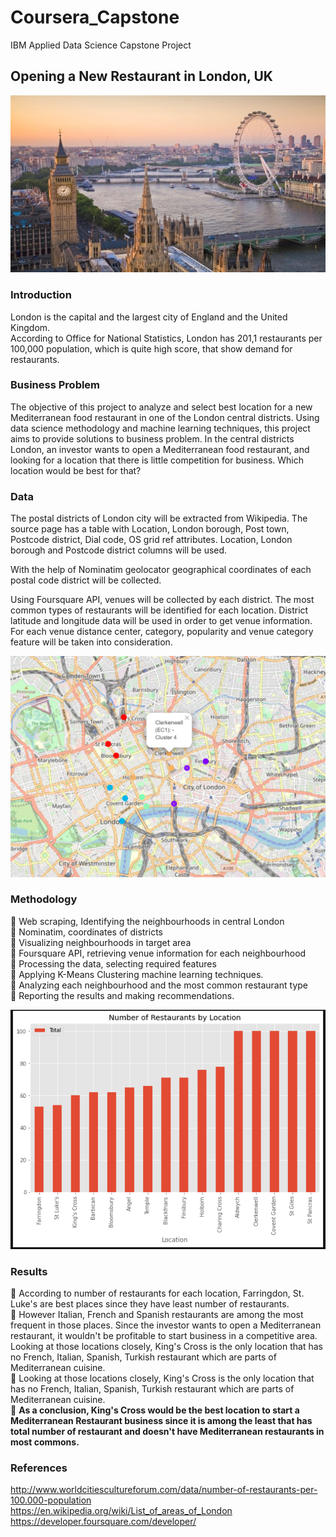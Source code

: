 # Coursera_Capstone

IBM Applied Data Science Capstone Project   

## Opening a New Restaurant in London, UK

<img src='London.jpg'>


### Introduction
London is the capital and the largest city of England and the United Kingdom.  
According to Office for National Statistics, London has 201,1 restaurants per 100,000 population, which is quite high score, that show demand for restaurants.

### Business Problem
The objective of this project to analyze and select best location for a new Mediterranean food restaurant in one of the London central districts. 
Using data science methodology and machine learning techniques, this project aims to provide solutions to business problem.
In the central districts London, an investor wants to open a Mediterranean food restaurant, and looking for a location that there is little competition for business. Which location would be best for that?

### Data
The postal districts of London city will be extracted from Wikipedia.
The source page has a table with Location, London borough, Post town, Postcode district, Dial code, OS grid ref attributes.
Location, London borough and Postcode district columns will be used.

With the help of Nominatim geolocator geographical coordinates of each postal code district will be collected.

Using Foursquare API, venues will be collected by each district. 
The most common types of restaurants will be identified for each location. District latitude and longitude data will be used in order to get venue information. 
For each venue distance center, category, popularity and venue category feature will be taken into consideration.

<img src='Clusters.PNG'>

### Methodology

	Web scraping, Identifying the neighbourhoods in central London  
	Nominatim, coordinates of districts  
	Visualizing neighbourhoods in target area  
	Foursquare API, retrieving venue information for each neighbourhood  
	Processing the data, selecting required features  
	Applying K-Means Clustering machine learning techniques.  
	Analyzing each neighbourhood and the most common restaurant type  
	Reporting the results and making recommendations.  

<img src='Restaurants.PNG'>
  
### Results
	According to number of restaurants for each location, Farringdon, St. Luke's are best places since they have least number of restaurants.     
	However Italian, French  and Spanish restaurants are among the most frequent in those places. Since the investor wants to open a Mediterranean restaurant, it wouldn't be profitable to start business in a competitive area. Looking at those locations closely, King's Cross is the only location that has no French, Italian, Spanish, Turkish restaurant which are parts of Mediterranean cuisine.    
	Looking at those locations closely, King's Cross is the only location that has no French, Italian, Spanish, Turkish restaurant which are parts of Mediterranean cuisine.   
	**As a conclusion, King's Cross would be the best location to start a Mediterranean Restaurant business since it is among the least that has total number of restaurant and doesn't have Mediterranean restaurants in most commons.**


### References
http://www.worldcitiescultureforum.com/data/number-of-restaurants-per-100.000-population   
https://en.wikipedia.org/wiki/List_of_areas_of_London  
https://developer.foursquare.com/developer/   
  
